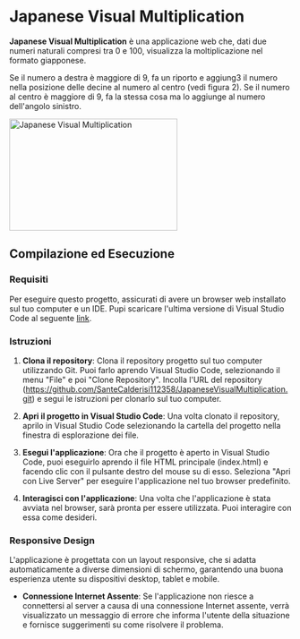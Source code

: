 # Japanese Visual Multiplication

**Japanese Visual Multiplication** è una applicazione web che, dati due numeri naturali compresi tra 0 e 100, visualizza la moltiplicazione nel formato giapponese. 

Se il numero a destra è maggiore di 9, fa un riporto e aggiung3 il numero nella posizione delle decine al numero al centro (vedi figura 2). Se il numero al centro è maggiore di 9, fa la stessa cosa ma lo aggiunge 
al numero dell'angolo sinistro.


<img src="https://www.archimedes-lab.org/im_maths/Maths2-Japanese_multiplicat.jpg" alt="Japanese Visual Multiplication" width="300" height="200">


## Compilazione ed Esecuzione

### Requisiti

Per eseguire questo progetto, assicurati di avere un browser web installato sul tuo computer e un IDE.
Pupi scaricare l'ultima versione di Visual Studio Code al seguente [link](https://code.visualstudio.com/Download).

### Istruzioni

1. **Clona il repository**: Clona il repository progetto sul tuo computer utilizzando Git. Puoi farlo aprendo Visual Studio Code, selezionando il menu "File" e poi "Clone Repository". Incolla l'URL del repository (https://github.com/SanteCalderisi112358/JapaneseVisualMultiplication.git) e segui le istruzioni per clonarlo sul tuo computer.

2. **Apri il progetto in Visual Studio Code**: Una volta clonato il repository, aprilo in Visual Studio Code selezionando la cartella del progetto nella finestra di esplorazione dei file.

3. **Esegui l'applicazione**: Ora che il progetto è aperto in Visual Studio Code, puoi eseguirlo aprendo il file HTML principale (index.html) e facendo clic con il pulsante destro del mouse su di esso. Seleziona "Apri con Live Server" per eseguire l'applicazione nel tuo browser predefinito.

4. **Interagisci con l'applicazione**: Una volta che l'applicazione è stata avviata nel browser, sarà pronta per essere utilizzata. Puoi interagire con essa come desideri.




### Responsive Design

L'applicazione è progettata con un layout responsive, che si adatta automaticamente a diverse dimensioni di schermo, garantendo una buona esperienza utente su dispositivi desktop, tablet e mobile.



- **Connessione Internet Assente**: Se l'applicazione non riesce a connettersi al server a causa di una connessione Internet assente, verrà visualizzato un messaggio di errore che informa l'utente della situazione e fornisce suggerimenti su come risolvere il problema.
